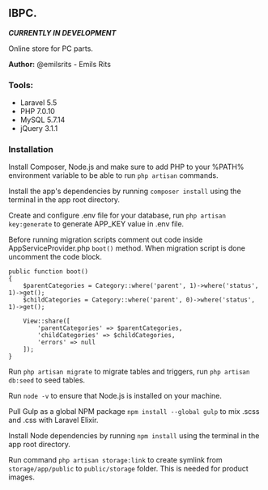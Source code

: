 ## **IBPC.** 

**_CURRENTLY IN DEVELOPMENT_**

Online store for PC parts.

**Author:** @emilsrits - Emils Rits

### Tools:

  * Laravel     5.5
  * PHP         7.0.10
  * MySQL       5.7.14
  * jQuery      3.1.1

### Installation

Install Composer, Node.js and make sure to add PHP to your %PATH% environment variable to be able to run `php artisan` commands.

Install the app's dependencies by running `composer install` using the terminal in the app root directory.

Create and configure .env file for your database, run `php artisan key:generate` to generate APP_KEY value in .env file. 

Before running migration scripts comment out code inside AppServiceProvider.php `boot()` method. When migration script is done uncomment the code block.

```
public function boot()
{
    $parentCategories = Category::where('parent', 1)->where('status', 1)->get();
    $childCategories = Category::where('parent', 0)->where('status', 1)->get();

    View::share([
        'parentCategories' => $parentCategories,
        'childCategories' => $childCategories,
        'errors' => null
    ]);
}
```

Run `php artisan migrate` to migrate tables and triggers, run `php artisan db:seed` to seed tables.

Run `node -v` to ensure that Node.js is installed on your machine.

Pull Gulp as a global NPM package `npm install --global gulp` to mix .scss and .css with Laravel Elixir.

Install Node dependencies by running `npm install` using the terminal in the app root directory.

Run command `php artisan storage:link` to create symlink from `storage/app/public` to `public/storage` folder. This is needed for product images.
